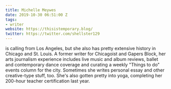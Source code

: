 ```yaml
---
title: Michelle Meywes
date: 2019-10-30 06:51:00 Z
tags:
- writer
website: https://thisistemporary.blog/
twitter: https://twitter.com/shellster129
---
```


is calling from Los Angeles, but she also has pretty extensive history in Chicago and St. Louis. A former writer for Chicagoist and Gapers Block, her arts journalism experience includes live music and album reviews, ballet and contemporary dance coverage and curating a weekly "Things to do" events column for the city. Sometimes she writes personal essay and other creative-type stuff, too. She's also gotten pretty into yoga, completing her 200-hour teacher certification last year.  